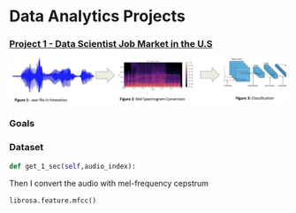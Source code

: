 # Data Analytics Projects
###  <span style="color:red">[Project 1 - Data Scientist Job Market in the U.S](https://github.com/NirAharon1/Data-Analytics-Projects/blob/main/Project%201%20-%20Data%20Scientist%20Job%20Market%20in%20the%20U.S/DS%20job%20market.ipynb "Project 1 - Data Scientist Job Market in the U.S")</span>


![Project Image](https://github.com/NirAharon1/Deep-Learing-Projects/blob/main/WavToSpecToClassification.PNG)


### Goals
 


### Dataset




```python
def get_1_sec(self,audio_index):

```

Then I convert the audio with mel-frequency cepstrum

```python
librosa.feature.mfcc()
```
  
